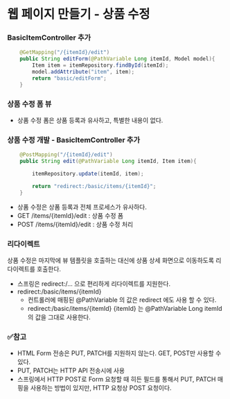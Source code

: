 
# 웹 페이지 만들기 - 상품 수정

### BasicItemController 추가

```java
    @GetMapping("/{itemId}/edit")
    public String editForm(@PathVariable Long itemId, Model model){
        Item item = itemRepository.findById(itemId);
        model.addAttribute("item", item);
        return "basic/editForm";
    }
```

### 상품 수정 폼 뷰

- 상품 수정 폼은 상품 등록과 유사하고, 특별한 내용이 없다.

### 상품 수정 개발 - BasicItemController 추가

```java
    @PostMapping("/{itemId}/edit")
    public String edit(@PathVariable Long itemId, Item item){

        itemRepository.update(itemId, item);

        return "redirect:/basic/items/{itemId}";
    }
```
- 상품 수정은 상품 등록과 전체 프로세스가 유사하다.
- GET /items/{itemId}/edit : 상품 수정 폼
- POST /items/{itemId}/edit : 상품 수정 처리

### 리다이렉트

상품 수정은 마지막에 뷰 템플릿을 호출하는 대신에 상품 상세 화면으로 이동하도록 리다이렉트를 호출한다.

- 스프링은 redirect:/... 으로 편리하게 리다이렉트를 지원한다.
- redirect:/basic/items/{itemId}
  - 컨트롤러에 매핑된 @PathVariable 의 값은 redirect 에도 사용 할 수 있다.
  - redirect:/basic/items/{itemId} {itemId} 는 @PathVariable Long itemId 의 값을 그대로 사용한다.

### ✅참고 
- HTML Form 전송은 PUT, PATCH를 지원하지 않는다. GET, POST만 사용할 수 있다.
- PUT, PATCH는 HTTP API 전송시에 사용
- 스프링에서 HTTP POST로 Form 요청할 때 히든 필드를 통해서 PUT, PATCH 매핑을 사용하는 방법이 있지만, 
  HTTP 요청상 POST 요청이다.

